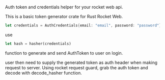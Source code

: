 Auth token and credentials helper for your rocket web api.

This is a basic token generator crate for Rust Rocket Web.

```rust 
let credentials = AuthCredentials{email: "email", password: "password"}
```
use 
```rust 
let hash = hasher(credentials)
``` 
function to generate and send AuthToken to user on login.

user then need to supply the generated token as auth header when making request to server. Using rocket request guard, grab the auth token and decode with decode_hasher function.
